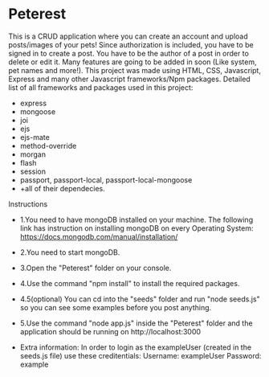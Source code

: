 # Peterest
This is a CRUD application where you can create an account and upload posts/images of your pets! Since authorization is included, you have to be signed in to create a post. You have to be the author of a post in order to delete or edit it. 
Many features are going to be added in soon (Like system, pet names and more!).
This project was made using HTML, CSS, Javascript, Express and many other Javascript frameworks/Npm packages.
Detailed list of all frameworks and packages used in this project:
+ express
+ mongoose
+ joi
+ ejs
+ ejs-mate
+ method-override
+ morgan
+ flash
+ session
+ passport, passport-local, passport-local-mongoose
+ +all of their dependecies.

Instructions

+ 1.You need to have mongoDB installed on your machine.
  The following link has instruction on installing mongoDB on every Operating System: https://docs.mongodb.com/manual/installation/
+ 2.You need to start mongoDB.
+ 3.Open the "Peterest" folder on your console.
+ 4.Use the command "npm install" to install the required packages.
+ 4.5(optional) You can cd into the "seeds" folder and run "node seeds.js" so you can see some examples before you post anything.
+ 5.Use the command "node app.js" inside the "Peterest" folder and the application should be running on http://localhost:3000

+ Extra information: In order to login as the exampleUser (created in the seeds.js file) use these creditentials:
Username: exampleUser
Password: example
